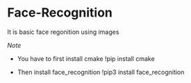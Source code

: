 # Face-Recognition
It is basic face regonition using images

*Note*

- You have to first install cmake
 !pip install cmake 

- Then install face_recognition
 !pip3 install face_recognition
